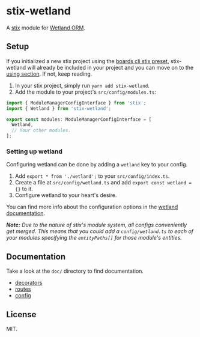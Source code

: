 # stix-wetland

A [stix](https://github.com/SpoonX/stix) module for [Wetland ORM](https://wetland.spoonx.org/).

## Setup

If you initialized a new stix project using the [boards cli stix preset](https://github.com/SpoonX/boards-preset-stix), stix-wetland will already be included in your project and you can move on to the [using section](#using). If not, keep reading.

1. In your stix project, simply run `yarn add stix-wetland`.
2. Add the module to your project's `src/config/modules.ts`:

```ts
import { ModuleManagerConfigInterface } from 'stix';
import { Wetland } from 'stix-wetland';

export const modules: ModuleManagerConfigInterface = [
  Wetland,
  // Your other modules.
];
```

### Setting up wetland

Configuring wetland can be done by adding a `wetland` key to your config.

1. Add `export * from './wetland';` to your `src/config/index.ts`.
2. Create a file at `src/config/wetland.ts` and add `export const wetland = {}` to it.
3. Configure wetland to your heart's desire.

You can find more info about the configuration options in the [wetland documentation](https://wetland.spoonx.org/configuration.html).

_**Note:** Due to the nature of stix's module system, all configs conveniently get merged. This means that you could add a `config/wetland.ts` to each of your modules specifying the `entityPaths[]` for those module's entities._

## Documentation

Take a look at the `doc/` directory to find documentation.

- [decorators](doc/decorators.md)
- [routes](doc/decorators.md)
- [config](doc/config.md)

## License

MIT.
